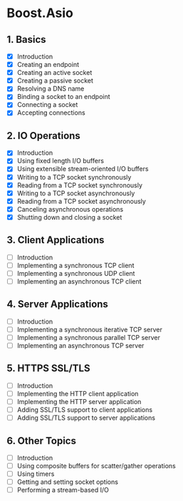 # Boost.Asio

## 1. Basics
* [x] Introduction
* [x] Creating an endpoint
* [x] Creating an active socket
* [x] Creating a passive socket
* [x] Resolving a DNS name
* [x] Binding a socket to an endpoint
* [x] Connecting a socket
* [x] Accepting connections

## 2. IO Operations
* [x] Introduction
* [x] Using fixed length I/O buffers
* [x] Using extensible stream-oriented I/O buffers
* [x] Writing to a TCP socket synchronously
* [x] Reading from a TCP socket synchronously
* [x] Writing to a TCP socket asynchronously
* [x] Reading from a TCP socket asynchronously
* [x] Canceling asynchronous operations
* [x] Shutting down and closing a socket

## 3. Client Applications
* [ ] Introduction
* [ ] Implementing a synchronous TCP client
* [ ] Implementing a synchronous UDP client
* [ ] Implementing an asynchronous TCP client

## 4. Server Applications
* [ ] Introduction
* [ ] Implementing a synchronous iterative TCP server
* [ ] Implementing a synchronous parallel TCP server
* [ ] Implementing an asynchronous TCP server

## 5. HTTPS SSL/TLS
* [ ] Introduction
* [ ] Implementing the HTTP client application
* [ ] Implementing the HTTP server application
* [ ] Adding SSL/TLS support to client applications
* [ ] Adding SSL/TLS support to server applications

## 6. Other Topics
* [ ] Introduction
* [ ] Using composite buffers for scatter/gather operations
* [ ] Using timers
* [ ] Getting and setting socket options
* [ ] Performing a stream-based I/O
